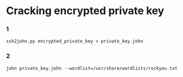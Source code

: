 # Cracking encrypted private key

### 1
```
ssh2john.py encrypted_private_key > private_key.john
```

### 2
```
john private_key.john --wordlist=/usr/share/wordlists/rockyou.txt
```
